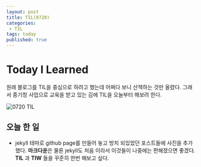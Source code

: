 ```yaml
---
layout: post
title: TIL(0720)
categories:
 - TIL
tags: today
published: true
---
```

# Today I Learned  
원래 블로그를 TIL을 중심으로 하려고 했는데 어쩌다 보니  산책하는 것만 올렸다.  그래서 중기청 사업으로 교육을 받고 있는 김에 TIL을 오늘부터 해보려 한다.  

![0720 TIL](/images/0720/TIL/TIL.jpg)  

## 오늘 한 일
 - jekyll 테마로 github page를 만들어 놓고  방치 되있었던 포스트들에 사진을 추가했다. **마크다운**은 물론 jekyll도 처음 이라서 이것들이 나중에는 편해졌으면 좋겠다. **TIL** 과 **TIW** 들을 꾸준히 한번 해보고 싶다.